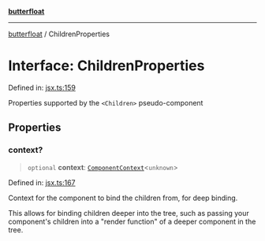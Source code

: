 [**butterfloat**](../README.md)

***

[butterfloat](../globals.md) / ChildrenProperties

# Interface: ChildrenProperties

Defined in: [jsx.ts:159](https://github.com/WorldMaker/butterfloat/blob/f0f5f6205e72911354af687f4fb1c543d3ebd586/jsx.ts#L159)

Properties supported by the `<Children>` pseudo-component

## Properties

### context?

> `optional` **context**: [`ComponentContext`](ComponentContext.md)\<`unknown`\>

Defined in: [jsx.ts:167](https://github.com/WorldMaker/butterfloat/blob/f0f5f6205e72911354af687f4fb1c543d3ebd586/jsx.ts#L167)

Context for the component to bind the children from, for deep binding.

This allows for binding children deeper into the tree, such as passing
your component's children into a "render function" of a deeper component
in the tree.
